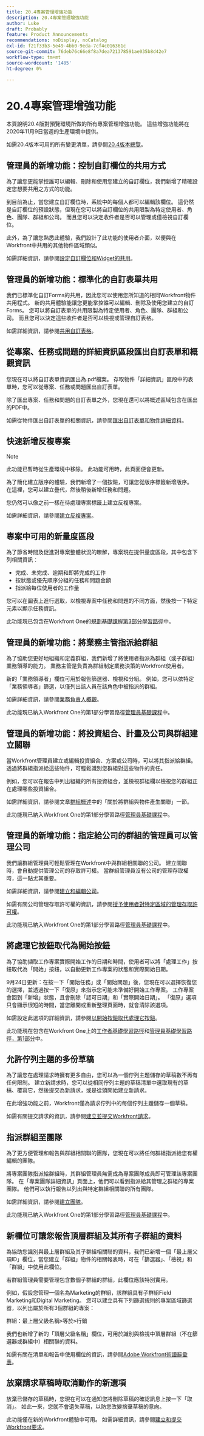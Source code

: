 ```yaml
---
title: 20.4專案管理增強功能
description: 20.4專案管理增強功能
author: Luke
draft: Probably
feature: Product Announcements
recommendations: noDisplay, noCatalog
exl-id: f21f33b3-5e49-4bb0-9eda-7cf4c016361c
source-git-commit: 76deb76c66e8f8a7dea721378591ae035b8d42e7
workflow-type: tm+mt
source-wordcount: '1485'
ht-degree: 0%

---
```


# 20.4專案管理增強功能

本頁說明20.4版對預覽環境所做的所有專案管理增強功能。 這些增強功能將在2020年11月9日當週的生產環境中提供。

如需20.4版本可用的所有變更清單，請參閱[20.4版本總覽](../../../product-announcements/product-releases/20.4-release-activity/20-4-release-overview.md)。

## 管理員的新增功能：控制自訂欄位的共用方式

為了讓您更能掌控誰可以編輯、刪除和使用您建立的自訂欄位，我們新增了精確設定您想要共用之方式的功能。

到目前為止，當您建立自訂欄位時，系統中的每個人都可以編輯該欄位。 這仍然是自訂欄位的預設狀態，但現在您可以將自訂欄位的共用限製為特定使用者、角色、團隊、群組和公司。 而且您可以決定收件者是否可以管理或僅檢視自訂欄位。

此外，為了讓您熟悉此體驗，我們設計了此功能的使用者介面，以便與在Workfront中共用的其他物件區域類似。

如需詳細資訊，請參閱[設定自訂欄位和Widget的共用](../../../administration-and-setup/customize-workfront/create-manage-custom-forms/configure-sharing-for-a-custom-field.md)。

## 管理員的新增功能：標準化的自訂表單共用

我們已標準化自訂Forms的共用，因此您可以使用您所知道的相同Workfront物件共用程式。 新的共用體驗能讓您更能掌控誰可以編輯、刪除及使用您建立的自訂Forms。 您可以將自訂表單的共用限製為特定使用者、角色、團隊、群組和公司。 而且您可以決定這些收件者是否可以檢視或管理自訂表格。

如需詳細資訊，請參閱[共用自訂表格](../../../administration-and-setup/customize-workfront/create-manage-custom-forms/share-access-to-a-custom-form.md)。

## 從專案、任務或問題的詳細資訊區段匯出自訂表單和概觀資訊

您現在可以將自訂表單資訊匯出為.pdf檔案。 存取物件「詳細資訊」區段中的表單時，您可以從專案、任務或問題匯出自訂表單。

除了匯出專案、任務和問題的自訂表單之外，您現在還可以將概述區域包含在匯出的PDF中。

如需從物件匯出自訂表單的相關資訊，請參閱[匯出自訂表單和物件詳細資料](../../../workfront-basics/work-with-custom-forms/export-custom-forms-details.md)。

## 快速新增反複專案

>[!NOTE]
>
>此功能已暫時從生產環境中移除。 此功能可用時，此頁面便會更新。

為了簡化建立版序的體驗，我們新增了一個按鈕，可讓您從版序標籤新增版序。 在這裡，您可以建立疊代，然後稍後新增任務和問題。

您仍然可以像之前一樣在待處理專案標籤上建立反複專案。

如需詳細資訊，請參閱[建立反複專案](../../../agile/use-scrum-in-an-agile-team/iterations/create-an-iteration.md)。

## 專案中可用的新量度區段

為了節省時間及促進對專案整體狀況的瞭解，專案現在提供量度區段，其中包含下列相關資訊：

* 完成、未完成、逾期和即將完成的工作
* 按狀態或優先順序分組的任務和問題金額
* 指派給每位使用者的工作量

您可以在圖表上進行選取，以檢視專案中任務和問題的不同方面，然後按一下特定元素以顯示任務資訊。

此功能現已包含在Workfront One的[規劃基礎課程第3部分學習路徑](https://one.workfront.com/s/learningpath3/planner-fundamentals-for-the-new-workfront-experience-part-3-manage-a-project-20Y0z000000bm7xEAA)中。

## 管理員的新增功能：將業務主管指派給群組

為了協助您更好地組織和定義群組，我們新增了將使用者指派為群組（或子群組）業務領導的能力。 業務主管是負責為群組制定業務決策的Workfront使用者。

新的「業務領導者」欄位可用於報告篩選器、檢視和分組。 例如，您可以依特定「業務領導者」篩選，以僅列出該人員在該角色中被指派的群組。

如需詳細資訊，請參閱[業務負責人概觀](../../../administration-and-setup/manage-groups/group-roles/business-leader-overview.md)。

此功能現已納入Workfront One的第1部分學習路徑[管理員基礎課程](https://one.workfront.com/s/learningpath3/administrator-fundamentals-in-the-new-workfront-experience-part-2-user-organizat-20Y0z000000bmAXEAY)中。

## 管理員的新增功能：將投資組合、計畫及公司與群組建立關聯

當Workfront管理員建立或編輯投資組合、方案或公司時，可以將其指派給群組。 透過將群組指派給這些物件，可輕鬆識別您群組對這些物件的責任。

例如，您可以在報告中列出組織的所有投資組合，並檢視群組欄以檢視您的群組正在處理哪些投資組合。

如需詳細資訊，請參閱文章[群組概述](../../../administration-and-setup/manage-groups/groups-overview/groups.md)中的「關於將群組與物件產生關聯」一節。

此功能現已納入Workfront One的第1部分學習路徑[管理員基礎課程](https://one.workfront.com/s/learningpath3/administrator-fundamentals-in-the-new-workfront-experience-part-2-user-organizat-20Y0z000000bmAXEAY)中。

## 管理員的新增功能：指定給公司的群組的管理員可以管理公司

我們讓群組管理員可輕鬆管理在Workfront中與群組相關聯的公司。 建立關聯時，會自動提供管理公司的存取許可權。 當群組管理員沒有公司的管理存取權時，這一點尤其重要。

如需詳細資訊，請參閱[建立和編輯公司](../../../administration-and-setup/set-up-workfront/organizational-setup/create-and-edit-companies.md)。

如需有關公司管理存取許可權的資訊，請參閱[授予使用者對特定區域的管理存取許可權](../../../administration-and-setup/add-users/configure-and-grant-access/grant-users-admin-access-certain-areas.md)。

此功能現已納入Workfront One的第1部分學習路徑[管理員基礎課程](https://one.workfront.com/s/learningpath3/administrator-fundamentals-in-the-new-workfront-experience-part-2-user-organizat-20Y0z000000bmAXEAY)中。

## 將處理它按鈕取代為開始按鈕

為了協助擷取工作專案實際開始工作的日期和時間，使用者可以將「處理工作」按鈕取代為「開始」按鈕，以自動更新工作專案的狀態和實際開始日期。

9月24日更新：在按一下「開始任務」或「開始問題」後，您現在可以選擇恢復您的選擇，並透過按一下「復原」來指示您可能未準備好開始工作專案。 工作專案會回到「新增」狀態，且會刪除「認可日期」和「實際開始日期」。 「復原」選項只會顯示很短的時間，當您離開或重新整理頁面時，就會清除該選項。

如需設定此選項的詳細資訊，請參閱[以開始按鈕取代處理它按鈕](../../../people-teams-and-groups/create-and-manage-teams/work-on-it-button-to-start-button.md)。

此功能現在包含在Workfront One上的[工作者基礎學習路徑](https://one.workfront.com/s/learningpath3/worker-fundamentals-for-the-new-workfront-experience-20Y0z000000blg8EAA)和[管理員基礎學習路徑，第1部分](https://one.workfront.com/s/learningpath3/administrator-fundamentals-in-the-new-workfront-experience-part-2-user-organizat-20Y0z000000bmAXEAY)中。

## 允許佇列主題的多份草稿

為了讓您在處理請求時擁有更多自由，您可以為一個佇列主題儲存的草稿數不再有任何限制。 建立新請求時，您可以從相同佇列主題的草稿清單中選取現有的草稿、覆寫它，然後提交為新請求，或是從頭開始建立新請求。

在此增強功能之前，Workfront僅為請求佇列中的每個佇列主題儲存一個草稿。

如需有關提交請求的資訊，請參閱[建立並提交Workfront請求](/help/quicksilver/manage-work/requests/create-requests/create-submit-requests.md)。

## 指派群組至團隊

為了更方便管理和報告與群組相關聯的團隊，您現在可以將任何群組指派給您有權編輯的團隊。

將專案團隊指派給群組時，其群組管理員無需成為專案團隊成員即可管理該專案團隊。 在「專案團隊詳細資訊」頁面上，他們可以看到指派給其管理之群組的專案團隊。 他們可以執行報告以列出與特定群組相關聯的所有團隊。

如需詳細資訊，請參閱[建立團隊](../../../people-teams-and-groups/create-and-manage-teams/create-a-team.md)。

此功能現已納入Workfront One的第1部分學習路徑[管理員基礎課程](https://one.workfront.com/s/learningpath3/administrator-fundamentals-in-the-new-workfront-experience-part-2-user-organizat-20Y0z000000bmAXEAY)中。

## 新欄位可讓您報告頂層群組及其所有子群組的資料

為協助您識別與最上層群組及其子群組相關聯的資料，我們已新增一個「最上層父項ID」欄位，當您建立「群組」物件的相關報表時，可在「篩選器」、「檢視」和「群組」中使用此欄位。

若群組管理員需要管理包含數個子群組的群組，此欄位應該特別實用。

例如，假設您管理一個名為Marketing的群組，該群組具有子群組Field Marketing和Digital Marketing。 您可以建立具有下列篩選規則的專案區域篩選器，以列出屬於所有3個群組的專案：
<pre>群組：最上層父級名稱&gt;等於&gt;行銷</pre>我們也新增了新的「頂層父級名稱」欄位，可用於識別與檢視中頂層群組（不在篩選器或群組中）相關聯的資料。

如需有關在清單和報告中使用欄位的資訊，請參閱[Adobe Workfront術語辭彙表](../../../workfront-basics/navigate-workfront/workfront-navigation/workfront-terminology-glossary.md)。

## 放棄請求草稿時取消動作的新選項

放棄已儲存的草稿時，您現在可以在通知您將刪除草稿的確認訊息上按一下「取消」。 如此一來，您就不會遺失草稿，以防您改變捨棄草稿的意向。

此功能僅在新的Workfront體驗中可用。 如需詳細資訊，請參閱[建立和提交Workfront要求](https://one.workfront.com/s/document-item?bundleId=the-new-workfront-experience&amp;topicId=Content%2FManage_work%2FRequests%2FCreate_Requests%2Fcreate-submit-requests.html)。


